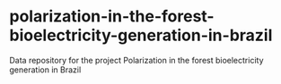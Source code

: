 # polarization-in-the-forest-bioelectricity-generation-in-brazil

Data repository for the project Polarization in the forest bioelectricity generation in Brazil
